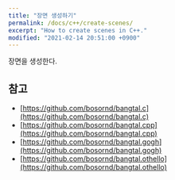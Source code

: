 ```yaml
---
title: "장면 생성하기"
permalink: /docs/c++/create-scenes/
excerpt: "How to create scenes in C++."
modified: "2021-02-14 20:51:00 +0900"
---
```

장면을 생성한다.


## 참고
- [https://github.com/bosornd/bangtal.c](https://github.com/bosornd/bangtal.c)
- [https://github.com/bosornd/bangtal.cpp](https://github.com/bosornd/bangtal.cpp)
- [https://github.com/bosornd/bangtal.gogh](https://github.com/bosornd/bangtal.gogh)
- [https://github.com/bosornd/bangtal.othello](https://github.com/bosornd/bangtal.othello)
